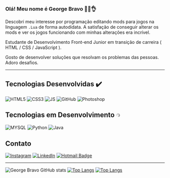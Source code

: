 ### __Olá! Meu nome é George Bravo__ 💪😎👌
Descobri meu interesse por programação editando mods para jogos na linguagem `.Lua` de forma autodidata. A satisfação de conseguir alterar os mods e ver os jogos funcionando com minhas alterações era incrível.

Estudante de Desenvolvimento Front-end Junior em transição de carreira ( HTML / CSS / JavaScript ).

Gosto de desenvolver soluções que resolvam os problemas das pessoas. Adoro desafios.

---

<h2>Tecnologias Desenvolvidas ✔️</h2>

<div style="display: inline_block">
    <img align="center" alt="HTML5" src="https://img.shields.io/badge/HTML5-E34F26?style=for-the-badge&logo=html5&logoColor=white"/>
    <img align="center" alt="CSS3" src="https://img.shields.io/badge/CSS3-1572B6?style=for-the-badge&logo=css3&logoColor=white"/>
    <img align="center" alt="JS" src="https://img.shields.io/badge/JavaScript-F7DF1E?style=for-the-badge&logo=javascript&logoColor=black"/>
    <img align="center" alt="GitHub" src="https://img.shields.io/badge/GitHub-100000?style=for-the-badge&logo=github&logoColor=white"/>
    <img align="center" alt="Photoshop" src="https://aleen42.github.io/badges/src/photoshop.svg"/>
</div>

<h2> Tecnologias em Desenvolvimento <img width="2.5%" alt="💭" src="BlackGif.gif"/></h2>
<div style="display: inline_block">
    <img align="center" alt="MYSQL" src="https://img.shields.io/badge/MySQL-00000F?style=for-the-badge&logo=mysql&logoColor=white"/>
    <img align="center" alt="Python" src="https://img.shields.io/badge/Python-3776AB?style=for-the-badge&logo=python&logoColor=white"/>
    <img align="center" alt="Java" src="https://img.shields.io/badge/Java-ED8B00?style=for-the-badge&logo=java&logoColor=white"/>
</div>

<h2>Contato</h2>

[![Instagram](https://img.shields.io/badge/Instagram-E4405F?style=for-the-badge&logo=instagram&logoColor=white)](https://www.instagram.com/georgebravoo)
[![LinkedIn](https://img.shields.io/badge/LinkedIn-0077B5?style=for-the-badge&logo=linkedin&logoColor=white)](https://www.linkedin.com/in/george-bravo/)
[![Hotmail Badge](https://img.shields.io/badge/-Hotmail-0078D4?style=flat-square&logo=microsoft-outlook&logoColor=white&link=mailto:george_enrique@hotmail.com)](mailto:george_enrique@hotmail.com)

---
![George Bravo GitHub stats](https://github-readme-stats.vercel.app/api?username=georgeenriquebravo&show_icons=true&theme=dark)
[![Top Langs](https://github-readme-stats.vercel.app/api/top-langs/?username=georgeenriquebravo)](https://github.com/georgeenriquebravo/github-readme-stats)
[![Top Langs](https://github-readme-stats.vercel.app/api/top-langs/?username=georgeenriquebravo&layout=compact)](https://github.com/georgeenriquebravo/github-readme-stats)

<!-- ![George Bravo GitHub stats](https://github-readme-stats.vercel.app/api?username=georgeenriquebravo&show_icons=true&theme=dark) -->
